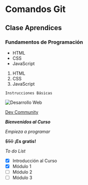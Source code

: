 # Comandos Git
## Clase Aprendices
### Fundamentos de Programación

- HTML
- CSS
- JavaScript

1. HTML
2. CSS
3. JavaScript

~~~
Instrucciones Básicas
~~~
![Desarrollo Web](https://res.cloudinary.com/practicaldev/image/fetch/s--vIObQAxH--/c_imagga_scale,f_auto,fl_progressive,h_420,q_auto,w_1000/https://dev-to-uploads.s3.amazonaws.com/i/d9taiqwp0968js9hcn5u.png)<br>

[Dev Community](https://dev.to/)

**_Bienvenidos al Curso_**

*Empieza a programar*  

~~$50~~ __¡Es gratis!__

*To do List*

- [x] Introducción al Curso
- [x] Módulo 1
- [ ] Módulo 2
- [ ] Módulo 3
